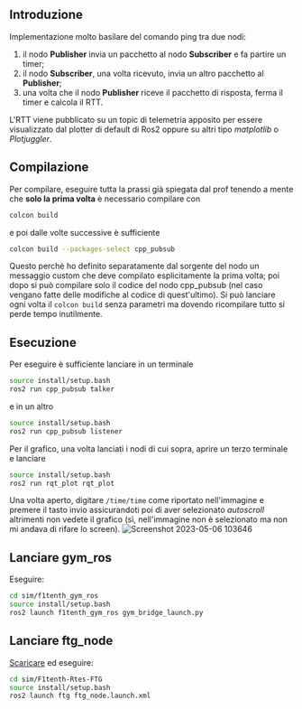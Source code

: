 ## Introduzione
Implementazione molto basilare del comando ping tra due nodi:

1. il nodo **Publisher** invia un pacchetto al nodo **Subscriber** e fa partire un timer;
2. il nodo **Subscriber**, una volta ricevuto, invia un altro pacchetto al **Publisher**;
3. una volta che il nodo **Publisher** riceve il pacchetto di risposta, ferma il timer e calcola il RTT.

L'RTT viene pubblicato su un topic di telemetria apposito per essere visualizzato dal plotter di default di Ros2 oppure su altri tipo *matplotlib* o *Plotjuggler*.

## Compilazione
Per compilare, eseguire tutta la prassi già spiegata dal prof tenendo a mente che **solo la prima volta** è necessario compilare con
```bash
colcon build
```
e poi dalle volte successive è sufficiente
```bash
colcon build --packages-select cpp_pubsub
```
Questo perchè ho definito separatamente dal sorgente del nodo un messaggio custom che deve compilato esplicitamente la prima volta; poi dopo si può compilare solo il codice del nodo cpp_pubsub (nel caso vengano fatte delle modifiche al codice di quest'ultimo).
Si può lanciare ogni volta il `colcon build` senza parametri ma dovendo ricompilare tutto si perde tempo inutilmente.
## Esecuzione
Per eseguire è sufficiente lanciare in un terminale
```bash
source install/setup.bash
ros2 run cpp_pubsub talker
```
e in un altro
```bash
source install/setup.bash
ros2 run cpp_pubsub listener
```
Per il grafico, una volta lanciati i nodi di cui sopra, aprire un terzo terminale e lanciare
```bash
source install/setup.bash
ros2 run rqt_plot rqt_plot
```
Una volta aperto, digitare `/time/time` come riportato nell'immagine e premere il tasto invio assicurandoti poi di aver selezionato *autoscroll* altrimenti non vedete il grafico (sì, nell'immagine non è selezionato ma non mi andava di rifare lo screen).
![Screenshot 2023-05-06 103646](https://user-images.githubusercontent.com/4050967/236613412-d6ec97e8-a670-480c-b0c4-2db3c2668aaa.png)

## Lanciare gym_ros
Eseguire:
```bash
cd sim/f1tenth_gym_ros
source install/setup.bash
ros2 launch f1tenth_gym_ros gym_bridge_launch.py
```

## Lanciare ftg_node
[Scaricare](https://github.com/HiPeRT/F1tenth-RTES-FTG) ed eseguire:
```bash
cd sim/F1tenth-Rtes-FTG
source install/setup.bash
ros2 launch ftg ftg_node.launch.xml
```
